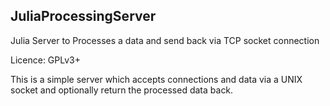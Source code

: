 JuliaProcessingServer
-------
Julia Server to Processes a data and send back via TCP socket connection

Licence: GPLv3+

This is a simple server which accepts connections and data via a UNIX socket and optionally return the processed data back.
